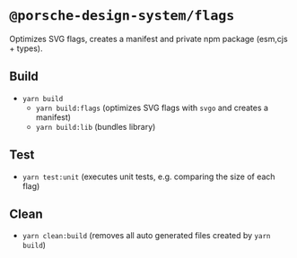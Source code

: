 # `@porsche-design-system/flags`

Optimizes SVG flags, creates a manifest and private npm package (esm,cjs + types).

## Build

- `yarn build`
  - `yarn build:flags` (optimizes SVG flags with `svgo` and creates a manifest)
  - `yarn build:lib` (bundles library)

## Test

- `yarn test:unit` (executes unit tests, e.g. comparing the size of each flag)

## Clean

- `yarn clean:build` (removes all auto generated files created by `yarn build`)
